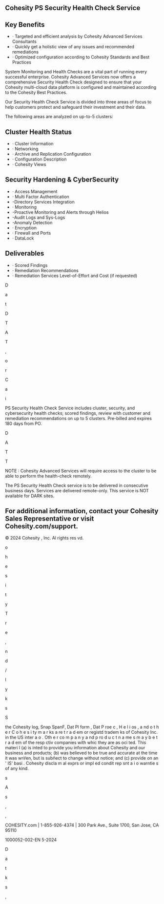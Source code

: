 <!-- image -->

## Cohesity PS Security Health Check Service

## Key Benefits

- · Targeted and efficient analysis by Cohesity Advanced Services Consultants
- · Quickly get a holistic view of any issues and recommended remediations
- · Optimized configuration according to Cohesity Standards and Best Practices

System Monitoring and Health Checks are a vital part of running every successful enterprise. Cohesity Advanced Services now offers a comprehensive Security Health Check designed to ensure that your Cohesity multi-cloud data platform is configured and maintained according to the Cohesity Best Practices.

Our Security Health Check Service is divided into three areas of focus to help customers protect and safeguard their investment and their data.

The following areas are analyzed on up-to-5 clusters:

## Cluster Health Status

- · Cluster Information
- · Networking
- · Archive and Replication Configuration
- · Configuration Description
- · Cohesity Views

## Security Hardening &amp; CyberSecurity

- · Access Management
- · Multi Factor Authentication
- -Directory Services Integration
- · Monitoring
- -Proactive Monitoring and Alerts through Helios
- -Audit Logs and Sys-Logs
- -Anomaly Detection
- · Encryption
- · Firewall and Ports
- · DataLock

## Deliverables

- · Scored Findings
- · Remediation Recommendations
- · Remediation Services Level-of-Effort and Cost (if requested)

D

a

t

D

T

A

T

,

o

r

C

a

i

<!-- image -->

PS Security Health Check Service includes cluster, security, and cybersecurity health checks; scored findings, review with customer and remediation recommendations on up to 5 clusters. Pre-billed and expires 180 days from PO.

D

A

T

T

NOTE : Cohesity Advanced Services will require access to the cluster to be able to perform the health-check remotely.

The PS Security Health Check service is to be delivered in consecutive business days. Services are delivered remote-only. This service is NOT available for DARK sites.

## For additional information, contact your Cohesity Sales Representative or visit Cohesity.com/support.

© 2024 Cohesity , Inc. Al rights res vd.

o

h

e

s

i

t

y

T

r

e

,

n

d

/

l

y

k

s

S

the Cohesity log, Snap SpanF, Dat Pl form ,  Dat P roe c ,   H e l i os ,   a nd   o t h e r   C o h e s i ty   m a r ks   a re   t r a d em or registd tradem ks of Cohesity Inc. in the US inter a o .  Oth e r  co m p a n y   a nd   p ro d u c t   n a me s   m a y   b e   t r a d em of the resp ctiv companies with whic  they are as oci ted. This materi l (a) is inted  to provide you information about Cohesity and our business and products; (b) was believed to be true and accurate at the time it was wriŕen, but is subñect to change without notice; and (c) provide  on an ' IS' basi . Cohesity discla m  al  exprs  or impl ed condit rep snt a i o warntie s  of any kind.

s

A

s

,

,

COHESITY.com |  1-855-926-4374  |  300 Park Ave., Suite 1700, San Jose, CA 95110

1000052-002-EN  5-2024

D

a

t

k

s

,